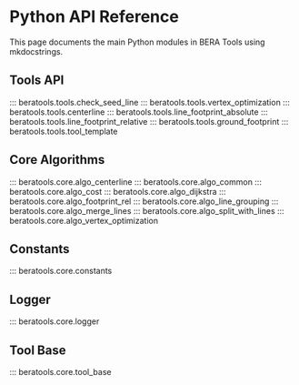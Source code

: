 # Python API Reference

This page documents the main Python modules in BERA Tools using mkdocstrings.

## Tools API

::: beratools.tools.check_seed_line
::: beratools.tools.vertex_optimization
::: beratools.tools.centerline
::: beratools.tools.line_footprint_absolute
::: beratools.tools.line_footprint_relative
::: beratools.tools.ground_footprint
::: beratools.tools.tool_template

## Core Algorithms

::: beratools.core.algo_centerline
::: beratools.core.algo_common
::: beratools.core.algo_cost
::: beratools.core.algo_dijkstra
::: beratools.core.algo_footprint_rel
::: beratools.core.algo_line_grouping
::: beratools.core.algo_merge_lines
::: beratools.core.algo_split_with_lines
::: beratools.core.algo_vertex_optimization



## Constants

::: beratools.core.constants

## Logger

::: beratools.core.logger

## Tool Base

::: beratools.core.tool_base
